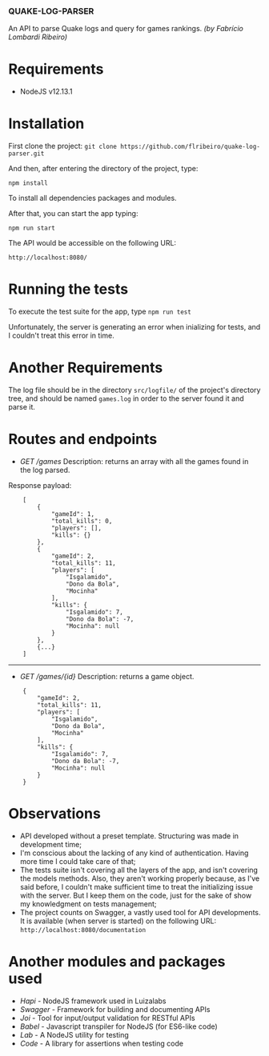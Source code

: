 ### QUAKE-LOG-PARSER
An API to parse Quake logs and query for games rankings.
_(by Fabrício Lombardi Ribeiro)_

# Requirements
- NodeJS v12.13.1

# Installation
First clone the project:
`git clone https://github.com/flribeiro/quake-log-parser.git`

And then, after entering the directory of the project, type:

`npm install`

To install all dependencies packages and modules.

After that, you can start the app typing:

`npm run start`

The API would be accessible on the following URL:

`http://localhost:8080/`


# Running the tests
To execute the test suite for the app, type 
`npm run test`

Unfortunately, the server is generating an error when inializing for tests, and I couldn't treat this error in time.

# Another Requirements
The log file should be in the directory `src/logfile/` of the project's directory tree, and should be named `games.log` in order to the server found it and parse it.

# Routes and endpoints

- *GET /games*
Description: returns an array with all the games found in the log parsed.

Response payload: 
```
	[
	    {
	        "gameId": 1,
	        "total_kills": 0,
	        "players": [],
	        "kills": {}
	    },
	    {
	        "gameId": 2,
	        "total_kills": 11,
	        "players": [
	            "Isgalamido",
	            "Dono da Bola",
	            "Mocinha"
	        ],
	        "kills": {
	            "Isgalamido": 7,
	            "Dono da Bola": -7,
	            "Mocinha": null
	        }
	    },
	    {...}
	]
```

---

- *GET /games/{id}*
Description: returns a game object.

```
    {
        "gameId": 2,
        "total_kills": 11,
        "players": [
            "Isgalamido",
            "Dono da Bola",
            "Mocinha"
        ],
        "kills": {
            "Isgalamido": 7,
            "Dono da Bola": -7,
            "Mocinha": null
        }
    }
```

# Observations
- API developed without a preset template. Structuring was made in development time;
- I'm conscious about the lacking of any kind of authentication. Having more time I could take care of that;
- The tests suite isn't covering all the layers of the app, and isn't covering the models methods. Also, they aren't working properly because, as I've said before, I couldn't make sufficient time to treat the initializing issue with the server. But I keep them on the code, just for the sake of show my knowledgment on tests management;
- The project counts on Swagger, a vastly used tool for API developments. It is available (when server is started) on the following URL:
	`http://localhost:8080/documentation`


# Another modules and packages used
- *Hapi* - NodeJS framework used in Luizalabs
- *Swagger* - Framework for building and documenting APIs
- *Joi* - Tool for input/output validation for RESTful APIs
- *Babel* - Javascript transpiler for NodeJS (for ES6-like code)
- *Lab* - A NodeJS utility for testing
- *Code* - A library for assertions when testing code
